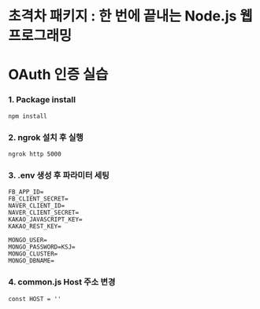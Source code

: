 # 초격차 패키지 : 한 번에 끝내는 Node.js 웹 프로그래밍
# OAuth 인증 실습

### 1. Package install
 ```
 npm install
 ```

### 2. ngrok 설치 후 실행
 ```
 ngrok http 5000
 ```

### 3. .env 생성 후 파라미터 세팅
 ```
 FB_APP_ID=
 FB_CLIENT_SECRET=
 NAVER_CLIENT_ID=
 NAVER_CLIENT_SECRET=
 KAKAO_JAVASCRIPT_KEY=
 KAKAO_REST_KEY=

 MONGO_USER=
 MONGO_PASSWORD=KSJ=
 MONGO_CLUSTER=
 MONGO_DBNAME=
 ```
### 4. common.js Host 주소 변경
```
const HOST = ''
```